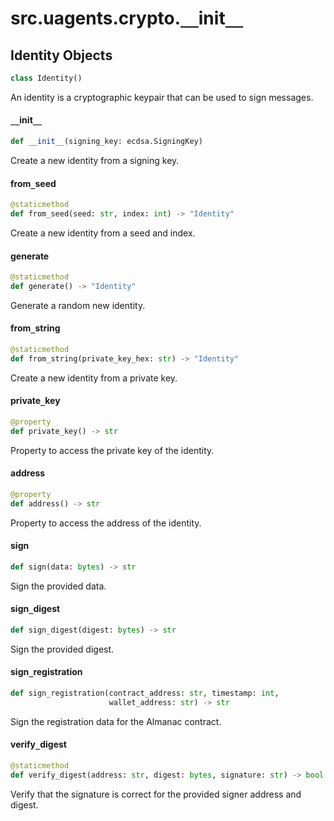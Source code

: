 <a id="src.uagents.crypto.__init__"></a>

# src.uagents.crypto.`__`init`__`

<a id="src.uagents.crypto.__init__.Identity"></a>

## Identity Objects

```python
class Identity()
```

An identity is a cryptographic keypair that can be used to sign messages.

<a id="src.uagents.crypto.__init__.Identity.__init__"></a>

#### `__`init`__`

```python
def __init__(signing_key: ecdsa.SigningKey)
```

Create a new identity from a signing key.

<a id="src.uagents.crypto.__init__.Identity.from_seed"></a>

#### from`_`seed

```python
@staticmethod
def from_seed(seed: str, index: int) -> "Identity"
```

Create a new identity from a seed and index.

<a id="src.uagents.crypto.__init__.Identity.generate"></a>

#### generate

```python
@staticmethod
def generate() -> "Identity"
```

Generate a random new identity.

<a id="src.uagents.crypto.__init__.Identity.from_string"></a>

#### from`_`string

```python
@staticmethod
def from_string(private_key_hex: str) -> "Identity"
```

Create a new identity from a private key.

<a id="src.uagents.crypto.__init__.Identity.private_key"></a>

#### private`_`key

```python
@property
def private_key() -> str
```

Property to access the private key of the identity.

<a id="src.uagents.crypto.__init__.Identity.address"></a>

#### address

```python
@property
def address() -> str
```

Property to access the address of the identity.

<a id="src.uagents.crypto.__init__.Identity.sign"></a>

#### sign

```python
def sign(data: bytes) -> str
```

Sign the provided data.

<a id="src.uagents.crypto.__init__.Identity.sign_digest"></a>

#### sign`_`digest

```python
def sign_digest(digest: bytes) -> str
```

Sign the provided digest.

<a id="src.uagents.crypto.__init__.Identity.sign_registration"></a>

#### sign`_`registration

```python
def sign_registration(contract_address: str, timestamp: int,
                      wallet_address: str) -> str
```

Sign the registration data for the Almanac contract.

<a id="src.uagents.crypto.__init__.Identity.verify_digest"></a>

#### verify`_`digest

```python
@staticmethod
def verify_digest(address: str, digest: bytes, signature: str) -> bool
```

Verify that the signature is correct for the provided signer address and digest.

